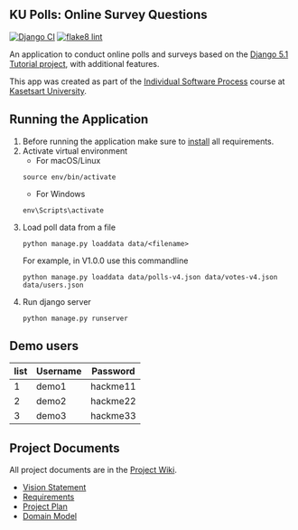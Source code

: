 ## KU Polls: Online Survey Questions 

[![Django CI](https://github.com/PeanutPK/ku-polls/actions/workflows/django.yml/badge.svg)](https://github.com/PeanutPK/ku-polls/actions/workflows/django.yml)
[![flake8 lint](https://github.com/PeanutPK/ku-polls/actions/workflows/flake8.yml/badge.svg)](https://github.com/PeanutPK/ku-polls/actions/workflows/flake8.yml)

An application to conduct online polls and surveys based
on the [Django 5.1 Tutorial project](https://docs.djangoproject.com/en/5.1/intro/tutorial01/), with
additional features.

This app was created as part of the [Individual Software Process](
https://cpske.github.io/ISP) course at [Kasetsart University](https://www.ku.ac.th).

## Running the Application

1. Before running the application make sure to [install](INSTALLATION.md) all requirements.
2. Activate virtual environment
   - For macOS/Linux
    ```commandline
    source env/bin/activate
    ```
   - For Windows
    ```commandline
    env\Scripts\activate
    ```
3. Load poll data from a file
    ```commandline
    python manage.py loaddata data/<filename>
    ```
   For example, in V1.0.0 use this commandline
   ```commandline
   python manage.py loaddata data/polls-v4.json data/votes-v4.json data/users.json
   ```
4. Run django server
    ```commandline
    python manage.py runserver
    ```

## Demo users
| **list** | **Username** | **Password** |
|----------|--------------|--------------|
| 1        | demo1        | hackme11     |
| 2        | demo2        | hackme22     |
| 3        | demo3        | hackme33     |

## Project Documents

All project documents are in the [Project Wiki](../../wiki/Home).

- [Vision Statement](../../wiki/Vision%20and%20Scope)
- [Requirements](../../wiki/Requirements)
- [Project Plan](../../wiki/Project%20Plan)
- [Domain Model](../../wiki/Domain%20Model)
